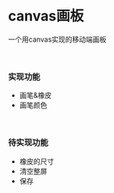 # canvas画板

一个用canvas实现的移动端画板

<br>

### 实现功能

- 画笔&橡皮
- 画笔颜色

<br>

### 待实现功能

- 橡皮的尺寸
- 清空整屏
- 保存
